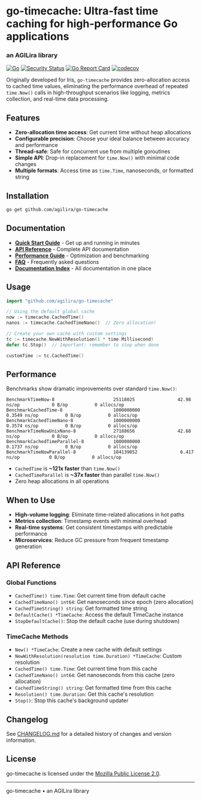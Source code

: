 # go-timecache: Ultra-fast time caching for high-performance Go applications
### an AGILira library

[![Go](https://github.com/agilira/go-timecache/actions/workflows/go.yml/badge.svg)](https://github.com/agilira/go-timecache/actions/workflows/go.yml)
[![Security Status](https://img.shields.io/badge/Security-Verified-success.svg)](https://github.com/agilira/go-timecache/actions)
[![Go Report Card](https://goreportcard.com/badge/github.com/agilira/go-timecache)](https://goreportcard.com/report/github.com/agilira/go-timecache)
[![codecov](https://codecov.io/gh/agilira/go-timecache/branch/main/graph/badge.svg)](https://codecov.io/gh/agilira/go-timecache)

Originally developed for Iris, `go-timecache` provides zero-allocation access to cached time values, eliminating the performance overhead of repeated `time.Now()` calls in high-throughput scenarios like logging, metrics collection, and real-time data processing.

## Features

- **Zero-allocation time access**: Get current time without heap allocations
- **Configurable precision**: Choose your ideal balance between accuracy and performance
- **Thread-safe**: Safe for concurrent use from multiple goroutines
- **Simple API**: Drop-in replacement for `time.Now()` with minimal code changes
- **Multiple formats**: Access time as `time.Time`, nanoseconds, or formatted string

## Installation

```bash
go get github.com/agilira/go-timecache
```

## Documentation

- **[Quick Start Guide](docs/QUICK_START.md)** - Get up and running in minutes
- **[API Reference](docs/API.md)** - Complete API documentation  
- **[Performance Guide](docs/PERFORMANCE.md)** - Optimization and benchmarking
- **[FAQ](docs/FAQ.md)** - Frequently asked questions
- **[Documentation Index](docs/README.md)** - All documentation in one place

## Usage

```go
import "github.com/agilira/go-timecache"

// Using the default global cache
now := timecache.CachedTime()
nanos := timecache.CachedTimeNano()  // Zero allocation!

// Create your own cache with custom settings
tc := timecache.NewWithResolution(1 * time.Millisecond)
defer tc.Stop()  // Important: remember to stop when done

customTime := tc.CachedTime()
```

## Performance

Benchmarks show dramatic improvements over standard `time.Now()`:

```
BenchmarkTimeNow-8                      25118025                42.98 ns/op            0 B/op          0 allocs/op
BenchmarkCachedTime-8                   1000000000               0.3549 ns/op          0 B/op          0 allocs/op
BenchmarkCachedTimeNano-8               1000000000               0.3574 ns/op          0 B/op          0 allocs/op
BenchmarkTimeNowUnixNano-8              27188656                42.68 ns/op            0 B/op          0 allocs/op
BenchmarkCachedTimeParallel-8           1000000000               0.1737 ns/op          0 B/op          0 allocs/op
BenchmarkTimeNowParallel-8              184139052                6.417 ns/op           0 B/op          0 allocs/op
```

* `CachedTime` is **~121x faster** than `time.Now()`
* `CachedTimeParallel` is **~37x faster** than parallel `time.Now()`
* Zero heap allocations in all operations

## When to Use

- **High-volume logging**: Eliminate time-related allocations in hot paths
- **Metrics collection**: Timestamp events with minimal overhead
- **Real-time systems**: Get consistent timestamps with predictable performance
- **Microservices**: Reduce GC pressure from frequent timestamp generation

## API Reference

### Global Functions

- `CachedTime() time.Time`: Get current time from default cache
- `CachedTimeNano() int64`: Get nanoseconds since epoch (zero allocation)
- `CachedTimeString() string`: Get formatted time string
- `DefaultCache() *TimeCache`: Access the default TimeCache instance
- `StopDefaultCache()`: Stop the default cache (use during shutdown)

### TimeCache Methods

- `New() *TimeCache`: Create a new cache with default settings
- `NewWithResolution(resolution time.Duration) *TimeCache`: Custom resolution
- `CachedTime() time.Time`: Get current time from this cache
- `CachedTimeNano() int64`: Get nanoseconds from this cache (zero allocation)
- `CachedTimeString() string`: Get formatted time from this cache
- `Resolution() time.Duration`: Get this cache's resolution
- `Stop()`: Stop this cache's background updater

## Changelog

See [CHANGELOG.md](./CHANGELOG.md) for a detailed history of changes and version information.

## License

go-timecache is licensed under the [Mozilla Public License 2.0](./LICENSE).

---

go-timecache • an AGILira library
